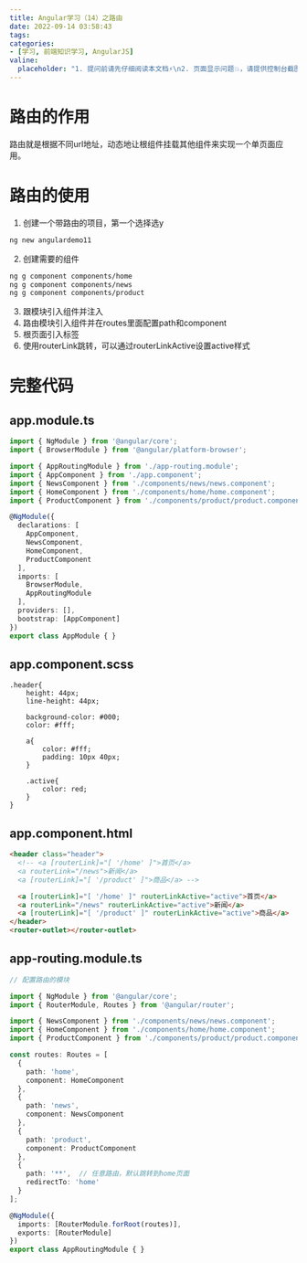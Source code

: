 ```yaml
---
title: Angular学习（14）之路由
date: 2022-09-14 03:58:43
tags:
categories:
- [学习, 前端知识学习, AngularJS]
valine:
  placeholder: "1. 提问前请先仔细阅读本文档⚡\n2. 页面显示问题💥，请提供控制台截图📸或者您的测试网址\n3. 其他任何报错💣，请提供详细描述和截图📸，祝食用愉快💪"
---
```


# 路由的作用
路由就是根据不同url地址，动态地让根组件挂载其他组件来实现一个单页面应用。

# 路由的使用
1. 创建一个带路由的项目，第一个选择选y
```bash
ng new angulardemo11
```
2. 创建需要的组件
```bash
ng g component components/home
ng g component components/news
ng g component components/product
```
3. 跟模块引入组件并注入
4. 路由模块引入组件并在routes里面配置path和component
5. 根页面引入<router-outlet>标签
6. 使用routerLink跳转，可以通过routerLinkActive设置active样式

# 完整代码

## app.module.ts
```ts
import { NgModule } from '@angular/core';
import { BrowserModule } from '@angular/platform-browser';

import { AppRoutingModule } from './app-routing.module';
import { AppComponent } from './app.component';
import { NewsComponent } from './components/news/news.component';
import { HomeComponent } from './components/home/home.component';
import { ProductComponent } from './components/product/product.component';

@NgModule({
  declarations: [
    AppComponent,
    NewsComponent,
    HomeComponent,
    ProductComponent
  ],
  imports: [
    BrowserModule,
    AppRoutingModule
  ],
  providers: [],
  bootstrap: [AppComponent]
})
export class AppModule { }
```

## app.component.scss
```scsss
.header{
    height: 44px;
    line-height: 44px;

    background-color: #000;
    color: #fff;

    a{
        color: #fff;
        padding: 10px 40px;
    }

    .active{
        color: red;
    }
}
```

## app.component.html
```html
<header class="header">
  <!-- <a [routerLink]="[ '/home' ]">首页</a>
  <a routerLink="/news">新闻</a>
  <a [routerLink]="[ '/product' ]">商品</a> -->

  <a [routerLink]="[ '/home' ]" routerLinkActive="active">首页</a>
  <a routerLink="/news" routerLinkActive="active">新闻</a>
  <a [routerLink]="[ '/product' ]" routerLinkActive="active">商品</a>
</header>
<router-outlet></router-outlet>
```

## app-routing.module.ts
```ts
// 配置路由的模块

import { NgModule } from '@angular/core';
import { RouterModule, Routes } from '@angular/router';

import { NewsComponent } from './components/news/news.component';
import { HomeComponent } from './components/home/home.component';
import { ProductComponent } from './components/product/product.component';

const routes: Routes = [
  {
    path: 'home',
    component: HomeComponent
  },
  {
    path: 'news',
    component: NewsComponent
  },
  {
    path: 'product',
    component: ProductComponent
  },
  {
    path: '**',  // 任意路由，默认跳转到home页面
    redirectTo: 'home'
  }
];

@NgModule({
  imports: [RouterModule.forRoot(routes)],
  exports: [RouterModule]
})
export class AppRoutingModule { }
```



